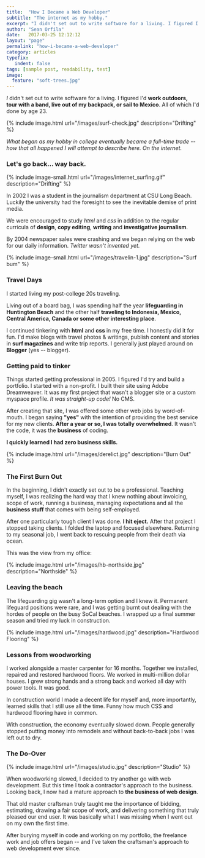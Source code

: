 ```yaml
---
title:  "How I Became a Web Developer"
subtitle: "The internet as my hobby."
excerpt: "I didn't set out to write software for a living. I figured I'd work outdoors, tour with a band, or travel around living out of a backpack. But alas, life has a strange, meandering path..."
author: "Sean Orfila"
date:   2017-03-25 12:12:12
layout: "page"
permalink: "how-i-became-a-web-developer"
category: articles
typefix:
   indent: false
tags: [sample post, readability, test]
image:
  feature: "soft-trees.jpg"
---
```


*I* didn't set out to write software for a living. I figured I'd **work outdoors, tour with a band, live out of my backpack, or sail to Mexico**. All of which I'd done by age 23.

{% include image.html url="/images/surf-check.jpg" description="Drifting" %} 

*What began as my hobby in college eventually became a full-time trade -- how that all happened I will attempt to describe here. On the internet.*

### Let's go back... way back.

{% include image-small.html url="/images/internet_surfing.gif" description="Drifting" %} 

In 2002 I was a student in the journalism department at CSU Long Beach. Luckily the university had the foresight to see the inevitable demise of print media. 

We were encouraged to study *html* and *css* in addition to the regular curricula of **design**, **copy editing**, **writing** and **investigative journalism**. 

By 2004 newspaper sales were crashing and we began relying on the web for our daily information. *Twitter wasn't invented yet.*

{% include image-small.html url="/images/travelin-1.jpg" description="Surf bum" %} 

### Travel Days

I started living my post-college 20s traveling. 

Living out of a board bag, I was spending half the year **lifeguarding in Huntington Beach** and the other half **traveling to Indonesia, Mexico, Central America, Canada or some other interesting place**.

I continued tinkering with **html** and **css** in my free time. I honestly did it for fun. I'd make blogs with travel photos & writings, publish content and stories in **surf magazines** and write trip reports. I generally just played around on **Blogger** (yes -- blogger).

### Getting paid to tinker

Things started getting professional in 2005. I figured I'd try and build a portfolio. I started with a non-profit. I built their site using Adobe Dreamweaver. It was my first project that wasn't a blogger site or a custom myspace profile. *It was straight-up code!* No CMS.
 
After creating that site, I was offered some other web jobs by word-of-mouth. I began saying **"yes"** with the intention of providing the best service for my new clients. **After a year or so, I was totally overwhelmed**. It wasn't the code, it was the **business** of coding.

**I quickly learned I had zero business skills.**

{% include image.html url="/images/derelict.jpg" description="Burn Out" %} 

### The First Burn Out

In the beginning, I didn't exactly set out to be a professional. Teaching myself, I was realizing the hard way that I knew nothing about invoicing, scope of work, running a business, managing expectations and all the **business stuff** that comes with being self-employed.

After one particularly tough client I was done. **I hit eject.** After that project I stopped taking clients. I folded the laptop and focused elsewhere. Returning to my seasonal job, I went back to rescuing people from their death via ocean.

This was the view from my office:

{% include image.html url="/images/hb-northside.jpg" description="Northside" %} 

### Leaving the beach

The lifeguarding gig wasn't a long-term option and I knew it. Permanent lifeguard positions were rare, and I was getting burnt out dealing with the hordes of people on the busy SoCal beaches. I wrapped up a final summer season and tried my luck in construction.

{% include image.html url="/images/hardwood.jpg" description="Hardwood Flooring" %} 

### Lessons from woodworking
 
I worked alongside a master carpenter for 16 months. Together we installed, repaired and restored hardwood floors. We worked in multi-million dollar houses. I grew strong hands and a strong back and worked all day with power tools. It was good.

In construction world I made a decent life for myself and, more importantly, learned skills that I still use all the time. Funny how much CSS and hardwood flooring have in common.

With construction, the economy eventually slowed down. People generally stopped putting money into remodels and without back-to-back jobs I was left out to dry. 

### The Do-Over

{% include image.html url="/images/studio.jpg" description="Studio" %} 

When woodworking slowed, I decided to try another go with web development. But this time I took a contractor's approach to the business. Looking back, I now had a mature approach to **the business of web design**. 

That old master craftsman truly taught me the importance of bidding, estimating, drawing a fair scope of work, and delivering something that truly pleased our end user. It was basically what I was missing when I went out on my own the first time.

After burying myself in code and working on my portfolio, the freelance work and job offers began -- and I've taken the craftsman's approach to web development ever since.